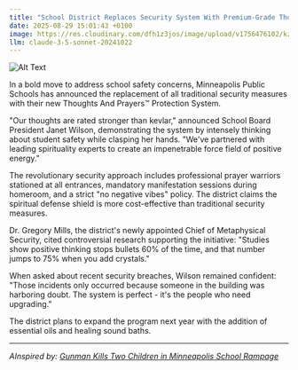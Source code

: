 ```yaml
---
title: "School District Replaces Security System With Premium-Grade Thoughts And Prayers™"
date: 2025-08-29 15:01:43 +0100
image: https://res.cloudinary.com/dfh1z3jos/image/upload/v1756476102/kzlrefk5dyam0wphqo8a.jpg
llm: claude-3-5-sonnet-20241022
---
```

![Alt Text](https://res.cloudinary.com/dfh1z3jos/image/upload/v1756476102/kzlrefk5dyam0wphqo8a.jpg "A school hallway where traditional metal detectors have been replaced by a towering, elaborate altar adorned with glowing candles, rosary beads, and floating holographic prayer hands. A solemn school administrator in a crisp suit stands beside the altar, holding a ceremonial clipboard with a golden 'Premium-Grade Thoughts And Prayers™' seal. Soft, ethereal light bathes the scene, casting long dramatic shadows, while a few bewildered students look on in the background. The image has a surreal, high-contrast photographic style that emphasizes the absurd juxtaposition of bureaucratic seriousness and magical thinking.")

In a bold move to address school safety concerns, Minneapolis Public Schools has announced the replacement of all traditional security measures with their new Thoughts And Prayers™ Protection System.

"Our thoughts are rated stronger than kevlar," announced School Board President Janet Wilson, demonstrating the system by intensely thinking about student safety while clasping her hands. "We've partnered with leading spirituality experts to create an impenetrable force field of positive energy."

The revolutionary security approach includes professional prayer warriors stationed at all entrances, mandatory manifestation sessions during homeroom, and a strict "no negative vibes" policy. The district claims the spiritual defense shield is more cost-effective than traditional security measures.

Dr. Gregory Mills, the district's newly appointed Chief of Metaphysical Security, cited controversial research supporting the initiative: "Studies show positive thinking stops bullets 60% of the time, and that number jumps to 75% when you add crystals."

When asked about recent security breaches, Wilson remained confident: "Those incidents only occurred because someone in the building was harboring doubt. The system is perfect - it's the people who need upgrading."

The district plans to expand the program next year with the addition of essential oils and healing sound baths.

---
*AInspired by: [Gunman Kills Two Children in Minneapolis School Rampage](https://twitter.com/search?q=Gunman%20Kills%20Two%20Children%20in%20Minneapolis%20School%20Rampage)*